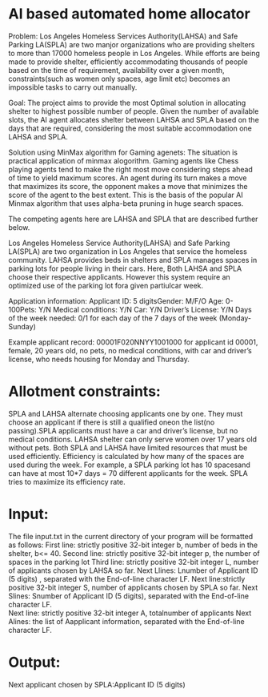 # AI based automated home allocator 

Problem: Los Angeles Homeless Services Authority(LAHSA) and Safe Parking LA(SPLA) are two manjor organizations who are providing shelters to more than 17000 homeless people in Los Angeles. While efforts are being made to provide shelter, efficiently accommodating thousands of people based on the time of requirement, availability over a given month, constraints(such as women only spaces, age limit etc) becomes an impossible tasks to carry out manually. 

Goal: The project aims to provide the most Optimal solution in allocating shelter to highest possible number of people. Given the number of available slots, the AI agent allocates shelter between LAHSA and SPLA based on the days that are required, considering the most suitable accommodation one LAHSA and SPLA. 

Solution using MinMax algorithm for Gaming agenets: 
The situation is practical application of minmax alogorithm. Gaming agents like Chess playing agents tend to make the right most move considering steps ahead of time to yield maximum scores. An agent during its turn makes a move that maximizes its score, the opponent makes a move that minimizes the score of the agent to the best extent. This is the basis of the popular AI Minmax algorithm that uses alpha-beta pruning in huge search spaces. 

The competing agents here are LAHSA and SPLA that are described further below. 

Los Angeles Homeless Service Authority(LAHSA) and Safe Parking LA(SPLA) are two organization in Los Angeles that service the homeless community. LAHSA provides beds in shelters and SPLA manages spaces in parking lots for people living in their cars. Here, Both LAHSA and SPLA choose their respective applicants. However this system require an optimized use of the parking lot fora given partiulcar week. 

Application information:
Applicant ID: 5 
digitsGender: M/F/O
Age: 0-100Pets: Y/N
Medical conditions: Y/N
Car: Y/N
Driver’s License: Y/N
Days of the week needed: 0/1 for each day of the 7 days of the week (Monday-Sunday) 

Example applicant record: 00001F020NNYY1001000 for applicant id 00001, female, 20 years old, no pets, no medical conditions, with car and driver’s license, who needs housing for Monday and Thursday.

# Allotment constraints: 
SPLA and LAHSA alternate choosing applicants one by one.  They must choose an  applicant  if there is still a  qualified  oneon the list(no  passing).SPLA applicants must have a car and driver’s license, but no medical conditions.  LAHSA shelter can only serve women over 17 years old without pets. Both SPLA and LAHSA have limited resources that must be used efficiently.  Efficiency is calculated by how many of the spaces are used during the week.  For example, a SPLA parking lot has 10 spacesand can have at most 10*7 days = 70 different applicants for the week. SPLA tries to maximize its efficiency rate.

# Input: 
The file input.txt in the current directory of your program will be formatted as follows: 
First line: strictly positive 32-bit integer b, number of beds in the shelter, b<= 40.
Second line: strictly positive 32-bit integer p, the number of spaces in the parking lot
Third line: strictly positive 32-bit integer L, number of applicants chosen by LAHSA so far. 
Next Llines: Lnumber of Applicant ID (5 digits) , separated with the End-of-line character LF. 
Next line:strictly positive 32-bit integer S, number of applicants chosen by SPLA so far.
Next Slines: Snumber of Applicant ID (5 digits), separated with the End-of-line character LF.  
Next line: strictly positive 32-bit integer A, totalnumber of applicants
Next Alines: the list of Aapplicant information, separated with the End-of-line character LF.  

# Output: 
Next applicant chosen by SPLA:Applicant ID (5 digits)


